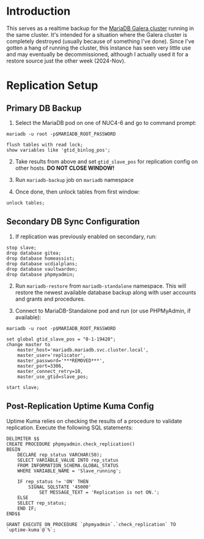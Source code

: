# Introduction
This serves as a realtime backup for the [MariaDB Galera cluster](/mariadb-galera) running in the same cluster. It's intended for a situation where the Galera cluster is completely destroyed (usually because of something I've done). Since I've gotten a hang of running the cluster, this instance has seen very little use and may eventually be decommissioned, although I actually used it for a restore source just the other week (2024-Nov).

# Replication Setup
## Primary DB Backup
1. Select the MariaDB pod on one of NUC4-6 and go to command prompt:
```
mariadb -u root -p$MARIADB_ROOT_PASSWORD
```
```
flush tables with read lock;
show variables like 'gtid_binlog_pos';  
```
2. Take results from above and set `gtid_slave_pos` for replication config on other hosts. **DO NOT CLOSE WINDOW!**

3. Run `mariadb-backup` job on `mariadb` namespace

4. Once done, then unlock tables from first window:
```
unlock tables;
```

## Secondary DB Sync Configuration
1. If replication was previously enabled on secondary, run:
```
stop slave;
drop database gitea;
drop database homeassist;
drop database ucdialplans;
drop database vaultwarden;
drop database phpmyadmin;
```

2. Run `mariadb-restore` from `mariadb-standalone` namespace. This will restore the newest available database backup along with user accounts and grants and procedures.

3. Connect to MariaDB-Standalone pod and run (or use PHPMyAdmin, if available):
```
mariadb -u root -p$MARIADB_ROOT_PASSWORD
```
```
set global gtid_slave_pos = "0-1-19420";
change master to
    master_host='mariadb.mariadb.svc.cluster.local',
    master_user='replicator',
    master_password='***REMOVED***',
    master_port=3306,
    master_connect_retry=10,
    master_use_gtid=slave_pos;

start slave;
```

## Post-Replication Uptime Kuma Config
Uptime Kuma relies on checking the results of a procedure to validate replication. Execute the following SQL statements:
```
DELIMITER $$
CREATE PROCEDURE phpmyadmin.check_replication()
BEGIN
    DECLARE rep_status VARCHAR(50);
    SELECT VARIABLE_VALUE INTO rep_status
    FROM INFORMATION_SCHEMA.GLOBAL_STATUS
    WHERE VARIABLE_NAME = 'Slave_running';

    IF rep_status != 'ON' THEN
        SIGNAL SQLSTATE '45000'
            SET MESSAGE_TEXT = 'Replication is not ON.';
    ELSE
	SELECT rep_status;
    END IF;
END$$

GRANT EXECUTE ON PROCEDURE `phpmyadmin`.`check_replication` TO `uptime-kuma`@`%`;
```